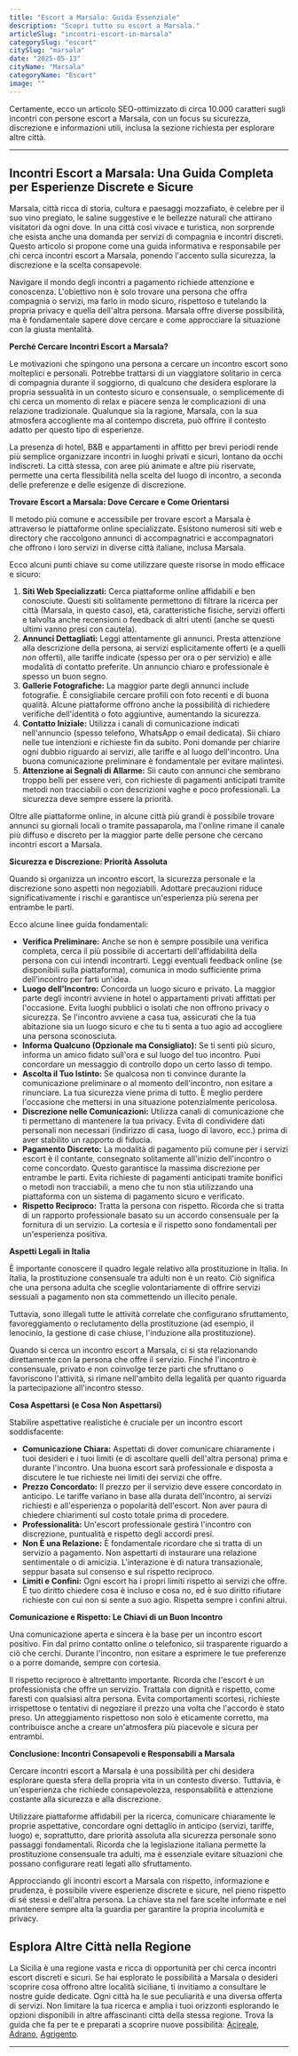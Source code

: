 ```yaml
---
title: "Escort a Marsala: Guida Essenziale"
description: "Scopri tutto su escort a Marsala."
articleSlug: "incontri-escort-in-marsala" 
categorySlug: "escort"
citySlug: "marsala"
date: "2025-05-13"
cityName: "Marsala"
categoryName: "Escort"
image: ""
---
```


Certamente, ecco un articolo SEO-ottimizzato di circa 10.000 caratteri sugli incontri con persone escort a Marsala, con un focus su sicurezza, discrezione e informazioni utili, inclusa la sezione richiesta per esplorare altre città.

---

## Incontri Escort a Marsala: Una Guida Completa per Esperienze Discrete e Sicure

Marsala, città ricca di storia, cultura e paesaggi mozzafiato, è celebre per il suo vino pregiato, le saline suggestive e le bellezze naturali che attirano visitatori da ogni dove. In una città così vivace e turistica, non sorprende che esista anche una domanda per servizi di compagnia e incontri discreti. Questo articolo si propone come una guida informativa e responsabile per chi cerca incontri escort a Marsala, ponendo l'accento sulla sicurezza, la discrezione e la scelta consapevole.

Navigare il mondo degli incontri a pagamento richiede attenzione e conoscenza. L'obiettivo non è solo trovare una persona che offra compagnia o servizi, ma farlo in modo sicuro, rispettoso e tutelando la propria privacy e quella dell'altra persona. Marsala offre diverse possibilità, ma è fondamentale sapere dove cercare e come approcciare la situazione con la giusta mentalità.

**Perché Cercare Incontri Escort a Marsala?**

Le motivazioni che spingono una persona a cercare un incontro escort sono molteplici e personali. Potrebbe trattarsi di un viaggiatore solitario in cerca di compagnia durante il soggiorno, di qualcuno che desidera esplorare la propria sessualità in un contesto sicuro e consensuale, o semplicemente di chi cerca un momento di relax e piacere senza le complicazioni di una relazione tradizionale. Qualunque sia la ragione, Marsala, con la sua atmosfera accogliente ma al contempo discreta, può offrire il contesto adatto per questo tipo di esperienze.

La presenza di hotel, B&B e appartamenti in affitto per brevi periodi rende più semplice organizzare incontri in luoghi privati e sicuri, lontano da occhi indiscreti. La città stessa, con aree più animate e altre più riservate, permette una certa flessibilità nella scelta del luogo di incontro, a seconda delle preferenze e delle esigenze di discrezione.

**Trovare Escort a Marsala: Dove Cercare e Come Orientarsi**

Il metodo più comune e accessibile per trovare escort a Marsala è attraverso le piattaforme online specializzate. Esistono numerosi siti web e directory che raccolgono annunci di accompagnatrici e accompagnatori che offrono i loro servizi in diverse città italiane, inclusa Marsala.

Ecco alcuni punti chiave su come utilizzare queste risorse in modo efficace e sicuro:

1.  **Siti Web Specializzati:** Cerca piattaforme online affidabili e ben conosciute. Questi siti solitamente permettono di filtrare la ricerca per città (Marsala, in questo caso), età, caratteristiche fisiche, servizi offerti e talvolta anche recensioni o feedback di altri utenti (anche se questi ultimi vanno presi con cautela).
2.  **Annunci Dettagliati:** Leggi attentamente gli annunci. Presta attenzione alla descrizione della persona, ai servizi esplicitamente offerti (e a quelli *non* offerti), alle tariffe indicate (spesso per ora o per servizio) e alle modalità di contatto preferite. Un annuncio chiaro e professionale è spesso un buon segno.
3.  **Gallerie Fotografiche:** La maggior parte degli annunci include fotografie. È consigliabile cercare profili con foto recenti e di buona qualità. Alcune piattaforme offrono anche la possibilità di richiedere verifiche dell'identità o foto aggiuntive, aumentando la sicurezza.
4.  **Contatto Iniziale:** Utilizza i canali di comunicazione indicati nell'annuncio (spesso telefono, WhatsApp o email dedicata). Sii chiaro nelle tue intenzioni e richieste fin da subito. Poni domande per chiarire ogni dubbio riguardo ai servizi, alle tariffe e al luogo dell'incontro. Una buona comunicazione preliminare è fondamentale per evitare malintesi.
5.  **Attenzione ai Segnali di Allarme:** Sii cauto con annunci che sembrano troppo belli per essere veri, con richieste di pagamenti anticipati tramite metodi non tracciabili o con descrizioni vaghe e poco professionali. La sicurezza deve sempre essere la priorità.

Oltre alle piattaforme online, in alcune città più grandi è possibile trovare annunci su giornali locali o tramite passaparola, ma l'online rimane il canale più diffuso e discreto per la maggior parte delle persone che cercano incontri escort a Marsala.

**Sicurezza e Discrezione: Priorità Assoluta**

Quando si organizza un incontro escort, la sicurezza personale e la discrezione sono aspetti non negoziabili. Adottare precauzioni riduce significativamente i rischi e garantisce un'esperienza più serena per entrambe le parti.

Ecco alcune linee guida fondamentali:

*   **Verifica Preliminare:** Anche se non è sempre possibile una verifica completa, cerca il più possibile di accertarti dell'affidabilità della persona con cui intendi incontrarti. Leggi eventuali feedback online (se disponibili sulla piattaforma), comunica in modo sufficiente prima dell'incontro per farti un'idea.
*   **Luogo dell'Incontro:** Concorda un luogo sicuro e privato. La maggior parte degli incontri avviene in hotel o appartamenti privati affittati per l'occasione. Evita luoghi pubblici o isolati che non offrono privacy o sicurezza. Se l'incontro avviene a casa tua, assicurati che la tua abitazione sia un luogo sicuro e che tu ti senta a tuo agio ad accogliere una persona sconosciuta.
*   **Informa Qualcuno (Opzionale ma Consigliato):** Se ti senti più sicuro, informa un amico fidato sull'ora e sul luogo del tuo incontro. Puoi concordare un messaggio di controllo dopo un certo lasso di tempo.
*   **Ascolta il Tuo Istinto:** Se qualcosa non ti convince durante la comunicazione preliminare o al momento dell'incontro, non esitare a rinunciare. La tua sicurezza viene prima di tutto. È meglio perdere l'occasione che mettersi in una situazione potenzialmente pericolosa.
*   **Discrezione nelle Comunicazioni:** Utilizza canali di comunicazione che ti permettano di mantenere la tua privacy. Evita di condividere dati personali non necessari (indirizzo di casa, luogo di lavoro, ecc.) prima di aver stabilito un rapporto di fiducia.
*   **Pagamento Discreto:** La modalità di pagamento più comune per i servizi escort è il contante, consegnato solitamente all'inizio dell'incontro o come concordato. Questo garantisce la massima discrezione per entrambe le parti. Evita richieste di pagamenti anticipati tramite bonifici o metodi non tracciabili, a meno che tu non stia utilizzando una piattaforma con un sistema di pagamento sicuro e verificato.
*   **Rispetto Reciproco:** Tratta la persona con rispetto. Ricorda che si tratta di un rapporto professionale basato su un accordo consensuale per la fornitura di un servizio. La cortesia e il rispetto sono fondamentali per un'esperienza positiva.

**Aspetti Legali in Italia**

È importante conoscere il quadro legale relativo alla prostituzione in Italia. In Italia, la prostituzione consensuale tra adulti non è un reato. Ciò significa che una persona adulta che sceglie volontariamente di offrire servizi sessuali a pagamento non sta commettendo un illecito penale.

Tuttavia, sono illegali tutte le attività correlate che configurano sfruttamento, favoreggiamento o reclutamento della prostituzione (ad esempio, il lenocinio, la gestione di case chiuse, l'induzione alla prostituzione).

Quando si cerca un incontro escort a Marsala, ci si sta relazionando direttamente con la persona che offre il servizio. Finché l'incontro è consensuale, privato e non coinvolge terze parti che sfruttano o favoriscono l'attività, si rimane nell'ambito della legalità per quanto riguarda la partecipazione all'incontro stesso.

**Cosa Aspettarsi (e Cosa Non Aspettarsi)**

Stabilire aspettative realistiche è cruciale per un incontro escort soddisfacente:

*   **Comunicazione Chiara:** Aspettati di dover comunicare chiaramente i tuoi desideri e i tuoi limiti (e di ascoltare quelli dell'altra persona) prima e durante l'incontro. Una buona escort sarà professionale e disposta a discutere le tue richieste nei limiti dei servizi che offre.
*   **Prezzo Concordato:** Il prezzo per il servizio deve essere concordato in anticipo. Le tariffe variano in base alla durata dell'incontro, ai servizi richiesti e all'esperienza o popolarità dell'escort. Non aver paura di chiedere chiarimenti sul costo totale prima di procedere.
*   **Professionalità:** Un'escort professionale gestirà l'incontro con discrezione, puntualità e rispetto degli accordi presi.
*   **Non È una Relazione:** È fondamentale ricordare che si tratta di un servizio a pagamento. Non aspettarti di instaurare una relazione sentimentale o di amicizia. L'interazione è di natura transazionale, seppur basata sul consenso e sul rispetto reciproco.
*   **Limiti e Confini:** Ogni escort ha i propri limiti rispetto ai servizi che offre. È tuo diritto chiedere cosa è incluso e cosa no, ed è suo diritto rifiutare richieste con cui non si sente a suo agio. Rispetta sempre i confini altrui.

**Comunicazione e Rispetto: Le Chiavi di un Buon Incontro**

Una comunicazione aperta e sincera è la base per un incontro escort positivo. Fin dal primo contatto online o telefonico, sii trasparente riguardo a ciò che cerchi. Durante l'incontro, non esitare a esprimere le tue preferenze o a porre domande, sempre con cortesia.

Il rispetto reciproco è altrettanto importante. Ricorda che l'escort è un professionista che offre un servizio. Trattala con dignità e rispetto, come faresti con qualsiasi altra persona. Evita comportamenti scortesi, richieste irrispettose o tentativi di negoziare il prezzo una volta che l'accordo è stato preso. Un atteggiamento rispettoso non solo è eticamente corretto, ma contribuisce anche a creare un'atmosfera più piacevole e sicura per entrambi.

**Conclusione: Incontri Consapevoli e Responsabili a Marsala**

Cercare incontri escort a Marsala è una possibilità per chi desidera esplorare questa sfera della propria vita in un contesto diverso. Tuttavia, è un'esperienza che richiede consapevolezza, responsabilità e attenzione costante alla sicurezza e alla discrezione.

Utilizzare piattaforme affidabili per la ricerca, comunicare chiaramente le proprie aspettative, concordare ogni dettaglio in anticipo (servizi, tariffe, luogo) e, soprattutto, dare priorità assoluta alla sicurezza personale sono passaggi fondamentali. Ricorda che la legislazione italiana permette la prostituzione consensuale tra adulti, ma è essenziale evitare situazioni che possano configurare reati legati allo sfruttamento.

Approcciando gli incontri escort a Marsala con rispetto, informazione e prudenza, è possibile vivere esperienze discrete e sicure, nel pieno rispetto di sé stessi e dell'altra persona. La chiave sta nel fare scelte informate e nel mantenere sempre alta la guardia per garantire la propria incolumità e privacy.

## Esplora Altre Città nella Regione

La Sicilia è una regione vasta e ricca di opportunità per chi cerca incontri escort discreti e sicuri. Se hai esplorato le possibilità a Marsala o desideri scoprire cosa offrono altre località siciliane, ti invitiamo a consultare le nostre guide dedicate. Ogni città ha le sue peculiarità e una diversa offerta di servizi. Non limitare la tua ricerca e amplia i tuoi orizzonti esplorando le opzioni disponibili in altre affascinanti città della stessa regione. Trova la guida che fa per te e preparati a scoprire nuove possibilità: [Acireale](/acireale/escort/incontri-escort-in-acireale), [Adrano](/adrano/escort/incontri-escort-in-adrano), [Agrigento](/agrigento/escort/incontri-escort-in-agrigento).

---
